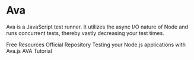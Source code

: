 # Ava

Ava is a JavaScript test runner. It utilizes the async I/O nature of Node and runs concurrent tests, thereby vastly decreasing your test times.

<ResourceGroupTitle>Free Resources</ResourceGroupTitle>
<BadgeLink colorScheme='blue' badgeText='Official Rep' href='https://github.com/avajs/ava'>Official Repository</BadgeLink>
<BadgeLink colorScheme='yellow' badgeText='Leia' href='https://www.freecodecamp.org/news/testing-your-nodejs-applications-with-ava-js-99e806a226a7/'>Testing your Node.js applications with Ava.js</BadgeLink>
<BadgeLink colorScheme='purple' badgeText='Watch' href='https://www.youtube.com/watch?v=RxLW6-3dk5A'>AVA Tutorial</BadgeLink>
